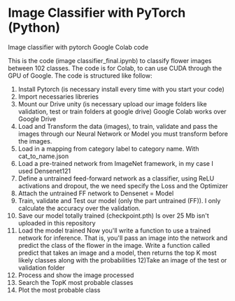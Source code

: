 # Image Classifier with PyTorch (Python)
Image classifier with pytorch
Google Colab code


This is the code (image classifier_final.ipynb) to classify flower images between 102 classes. The code is for Colab, to can use CUDA through the GPU of Google. The code is structured like follow:

1) Install Pytorch (is necessary install every time with you start your code)
2) Import necessaries libreries
3) Mount our Drive unity (is necessary upload our image folders like validation, test or train folders at google drive) Google Colab works over Google Drive
4) Load and Transform the data (images), to train, validate and pass the images through our Neural Network or Model you must transform before the images.
5) Load in a mapping from category label to category name. With cat_to_name.json
6) Load a pre-trained network from ImageNet framework, in my case I used Densenet121
7) Define a untrained feed-forward network as a classifier, using ReLU activations and dropout, the we need specify the Loss and the Optimizer
8) Attach the untrained FF network to Densenet = Model
9) Train, validate and Test our model (only the part untrained (FF)). I only calculate the accuracy over the validation.
10) Save our model totally trained (checkpoint.pth) Is over 25 Mb isn't uploaded in this repository
11) Load the model trained
Now you'll write a function to use a trained network for inference. That is, you'll pass an image into the network and predict the class of the flower in the image. Write a function called predict that takes an image and a model, then returns the top  K  most likely classes along with the probabilities
12)Take an image of the test or validation folder
13) Process and show the image processed
14) Search the TopK most probable classes
15) Plot the most probable class
